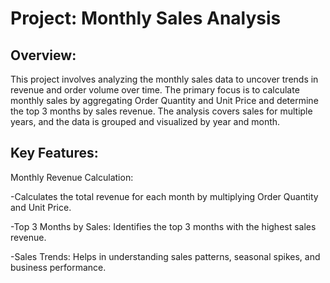 # Project: Monthly Sales Analysis

## Overview:

This project involves analyzing the monthly sales data to uncover trends in revenue and order volume over time. The primary focus is to calculate monthly sales by aggregating Order Quantity and Unit Price and determine the top 3 months by sales revenue. The analysis covers sales for multiple years, and the data is grouped and visualized by year and month.

## Key Features:
Monthly Revenue Calculation: 

-Calculates the total revenue for each month by multiplying Order Quantity and Unit Price.

-Top 3 Months by Sales: Identifies the top 3 months with the highest sales revenue.

-Sales Trends: Helps in understanding sales patterns, seasonal spikes, and business performance.
